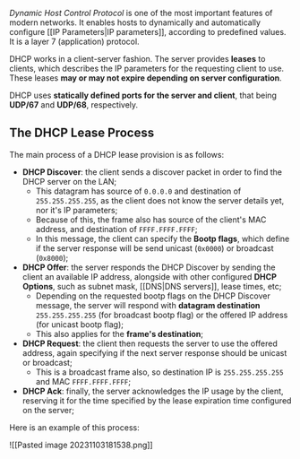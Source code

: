 *Dynamic Host Control Protocol* is one of the most important features of modern networks. It enables hosts to dynamically and automatically configure [[IP Parameters|IP parameters]], according to predefined values. It is a layer 7 (application) protocol.

DHCP works in a client-server fashion. The server provides **leases** to clients, which describes the IP parameters for the requesting client to use. These leases **may or may not expire depending on server configuration**.

DHCP uses **statically defined ports for the server and client**, that being **UDP/67** and **UDP/68**, respectively.

## The DHCP Lease Process

The main process of a DHCP lease provision is as follows:

- **DHCP Discover**: the client sends a discover packet in order to find the DHCP server on the LAN;
	- This datagram has source of `0.0.0.0` and destination of `255.255.255.255`, as the client does not know the server details yet, nor it's IP parameters;
	- Because of this, the frame also has source of the client's MAC address, and destination of `FFFF.FFFF.FFFF`;
	- In this message, the client can specify the **Bootp flags**, which define if the server response will be send unicast (`0x0000`) or broadcast (`0x8000`);
- **DHCP Offer**: the server responds the DHCP Discover by sending the client an available IP address, alongside with other configured **DHCP Options**, such as subnet mask, [[DNS|DNS servers]], lease times, etc;
	- Depending on the requested bootp flags on the DHCP Discover message, the server will respond with **datagram destination** `255.255.255.255` (for broadcast bootp flag) or the offered IP address (for unicast bootp flag);
	- This also applies for the **frame's destination**;
- **DHCP Request**: the client then requests the server to use the offered address, again specifying if the next server response should be unicast or broadcast;
	- This is a broadcast frame also, so destination IP is `255.255.255.255` and MAC `FFFF.FFFF.FFFF`;
- **DHCP Ack**: finally, the server acknowledges the IP usage by the client, reserving it for the time specified by the lease expiration time configured on the server;

Here is an example of this process:

![[Pasted image 20231103181538.png]]


